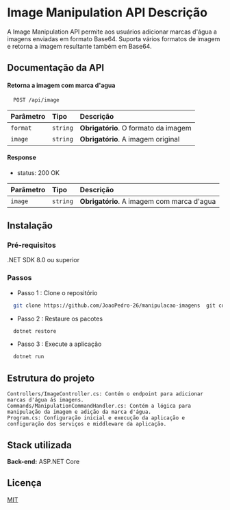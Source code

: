 
# Image Manipulation API Descrição

A Image Manipulation API permite aos usuários adicionar marcas d'água a imagens enviadas em formato Base64. Suporta vários formatos de imagem e retorna a imagem resultante também em Base64.


## Documentação da API

#### Retorna a imagem com marca d'agua

```http
  POST /api/image
```

| Parâmetro   | Tipo       | Descrição                           |
| :---------- | :--------- | :---------------------------------- |
| `format` | `string` | **Obrigatório**. O formato da imagem |
| `image` | `string` | **Obrigatório**. A imagem original |

#### Response
- status: 200 OK

| Parâmetro   | Tipo       | Descrição                           |
| :---------- | :--------- | :---------------------------------- |
| `image` | `string` | **Obrigatório**. A imagem com marca d'agua |

## Instalação 
### Pré-requisitos

.NET SDK 8.0 ou superior

### Passos

- Passo 1 : Clone o repositório

```bash
  git clone https://github.com/JoaoPedro-26/manipulacao-imagens  git cd teste-tecnico-imagem
```
- Passo 2 : Restaure os pacotes

```bash
  dotnet restore
```

- Passo 3 : Execute a aplicação

```bash
  dotnet run
```

## Estrutura do projeto

    Controllers/ImageController.cs: Contém o endpoint para adicionar marcas d'água ás imagens.
    Commands/ManipulationCommandHandler.cs: Contém a lógica para manipulação da imagem e adição da marca d'água.
    Program.cs: Configuração inicial e execução da aplicação e configuração dos serviços e middleware da aplicação.
## Stack utilizada

**Back-end:** ASP.NET Core


## Licença

[MIT](https://choosealicense.com/licenses/mit/)

